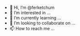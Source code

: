 - 👋 Hi, I’m @ferketchum
- 👀 I’m interested in ...
- 🌱 I’m currently learning ...
- 💞️ I’m looking to collaborate on ...
- 📫 How to reach me ...

<!---
ferketchum/ferketchum is a ✨ special ✨ repository because its `README.md` (this file) appears on your GitHub profile.
You can click the Preview link to take a look at your changes.
--->

